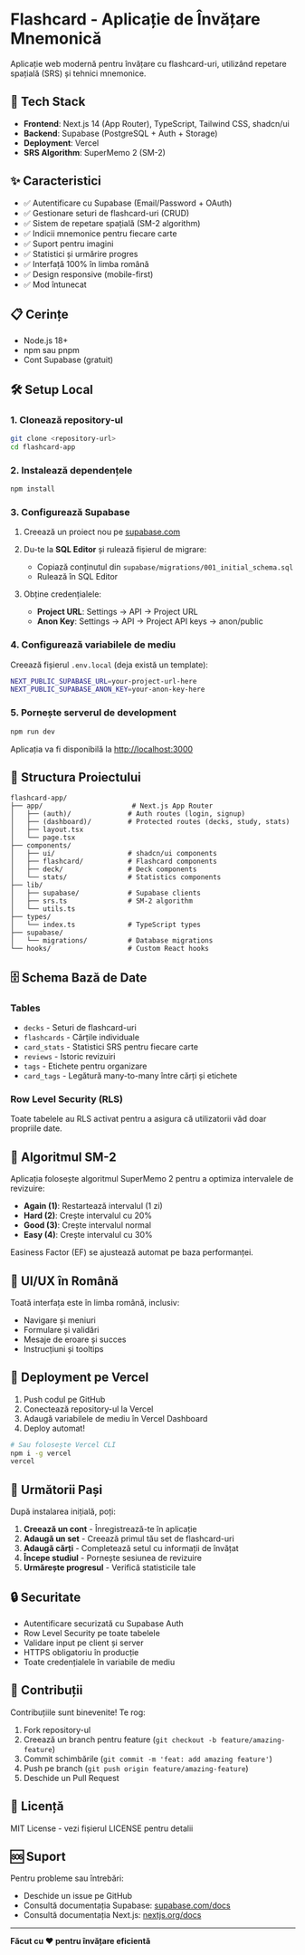 # Flashcard - Aplicație de Învățare Mnemonică

Aplicație web modernă pentru învățare cu flashcard-uri, utilizând repetare spațială (SRS) și tehnici mnemonice.

## 🚀 Tech Stack

- **Frontend**: Next.js 14 (App Router), TypeScript, Tailwind CSS, shadcn/ui
- **Backend**: Supabase (PostgreSQL + Auth + Storage)
- **Deployment**: Vercel
- **SRS Algorithm**: SuperMemo 2 (SM-2)

## ✨ Caracteristici

- ✅ Autentificare cu Supabase (Email/Password + OAuth)
- ✅ Gestionare seturi de flashcard-uri (CRUD)
- ✅ Sistem de repetare spațială (SM-2 algorithm)
- ✅ Indicii mnemonice pentru fiecare carte
- ✅ Suport pentru imagini
- ✅ Statistici și urmărire progres
- ✅ Interfață 100% în limba română
- ✅ Design responsive (mobile-first)
- ✅ Mod întunecat

## 📋 Cerințe

- Node.js 18+
- npm sau pnpm
- Cont Supabase (gratuit)

## 🛠️ Setup Local

### 1. Clonează repository-ul

```bash
git clone <repository-url>
cd flashcard-app
```

### 2. Instalează dependențele

```bash
npm install
```

### 3. Configurează Supabase

1. Creează un proiect nou pe [supabase.com](https://supabase.com)
2. Du-te la **SQL Editor** și rulează fișierul de migrare:
   - Copiază conținutul din `supabase/migrations/001_initial_schema.sql`
   - Rulează în SQL Editor

3. Obține credențialele:
   - **Project URL**: Settings → API → Project URL
   - **Anon Key**: Settings → API → Project API keys → anon/public

### 4. Configurează variabilele de mediu

Creează fișierul `.env.local` (deja există un template):

```bash
NEXT_PUBLIC_SUPABASE_URL=your-project-url-here
NEXT_PUBLIC_SUPABASE_ANON_KEY=your-anon-key-here
```

### 5. Pornește serverul de development

```bash
npm run dev
```

Aplicația va fi disponibilă la [http://localhost:3000](http://localhost:3000)

## 📁 Structura Proiectului

```
flashcard-app/
├── app/                      # Next.js App Router
│   ├── (auth)/              # Auth routes (login, signup)
│   ├── (dashboard)/         # Protected routes (decks, study, stats)
│   ├── layout.tsx
│   └── page.tsx
├── components/
│   ├── ui/                  # shadcn/ui components
│   ├── flashcard/           # Flashcard components
│   ├── deck/                # Deck components
│   └── stats/               # Statistics components
├── lib/
│   ├── supabase/            # Supabase clients
│   ├── srs.ts               # SM-2 algorithm
│   └── utils.ts
├── types/
│   └── index.ts             # TypeScript types
├── supabase/
│   └── migrations/          # Database migrations
└── hooks/                   # Custom React hooks
```

## 🗄️ Schema Bază de Date

### Tables

- `decks` - Seturi de flashcard-uri
- `flashcards` - Cărțile individuale
- `card_stats` - Statistici SRS pentru fiecare carte
- `reviews` - Istoric revizuiri
- `tags` - Etichete pentru organizare
- `card_tags` - Legătură many-to-many între cărți și etichete

### Row Level Security (RLS)

Toate tabelele au RLS activat pentru a asigura că utilizatorii văd doar propriile date.

## 🎯 Algoritmul SM-2

Aplicația folosește algoritmul SuperMemo 2 pentru a optimiza intervalele de revizuire:

- **Again (1)**: Restartează intervalul (1 zi)
- **Hard (2)**: Crește intervalul cu 20%
- **Good (3)**: Crește intervalul normal
- **Easy (4)**: Crește intervalul cu 30%

Easiness Factor (EF) se ajustează automat pe baza performanței.

## 📱 UI/UX în Română

Toată interfața este în limba română, inclusiv:
- Navigare și meniuri
- Formulare și validări
- Mesaje de eroare și succes
- Instrucțiuni și tooltips

## 🚀 Deployment pe Vercel

1. Push codul pe GitHub
2. Conectează repository-ul la Vercel
3. Adaugă variabilele de mediu în Vercel Dashboard
4. Deploy automat!

```bash
# Sau folosește Vercel CLI
npm i -g vercel
vercel
```

## 📝 Următorii Pași

După instalarea inițială, poți:

1. **Creează un cont** - Înregistrează-te în aplicație
2. **Adaugă un set** - Creează primul tău set de flashcard-uri
3. **Adaugă cărți** - Completează setul cu informații de învățat
4. **Începe studiul** - Pornește sesiunea de revizuire
5. **Urmărește progresul** - Verifică statisticile tale

## 🔒 Securitate

- Autentificare securizată cu Supabase Auth
- Row Level Security pe toate tabelele
- Validare input pe client și server
- HTTPS obligatoriu în producție
- Toate credențialele în variabile de mediu

## 🤝 Contribuții

Contribuțiile sunt binevenite! Te rog:
1. Fork repository-ul
2. Creează un branch pentru feature (`git checkout -b feature/amazing-feature`)
3. Commit schimbările (`git commit -m 'feat: add amazing feature'`)
4. Push pe branch (`git push origin feature/amazing-feature`)
5. Deschide un Pull Request

## 📄 Licență

MIT License - vezi fișierul LICENSE pentru detalii

## 🆘 Suport

Pentru probleme sau întrebări:
- Deschide un issue pe GitHub
- Consultă documentația Supabase: [supabase.com/docs](https://supabase.com/docs)
- Consultă documentația Next.js: [nextjs.org/docs](https://nextjs.org/docs)

---

**Făcut cu ❤️ pentru învățare eficientă**
